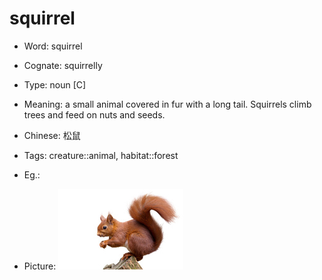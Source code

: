 # squirrel

- Word: squirrel
- Cognate: squirrelly

- Type: noun [C]
- Meaning: a small animal covered in fur with a long tail. Squirrels climb trees and feed on nuts and seeds.
- Chinese: 松鼠
- Tags: creature::animal, habitat::forest
- Eg.: 
- Picture: ![squirrel](images/squirrel.jpg)

